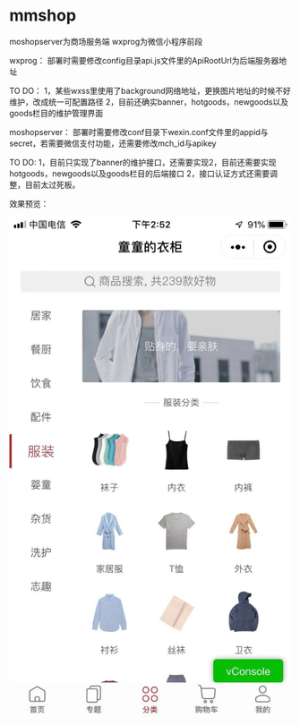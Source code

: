 # mmshop
moshopserver为商场服务端
wxprog为微信小程序前段

wxprog：
部署时需要修改config目录api.js文件里的ApiRootUrl为后端服务器地址

TO DO：
1，某些wxss里使用了background网络地址，更换图片地址的时候不好维护，改成统一可配置路径
2，目前还确实banner，hotgoods，newgoods以及goods栏目的维护管理界面

moshopserver：
部署时需要修改conf目录下wexin.conf文件里的appid与secret，若需要微信支付功能，还需要修改mch_id与apikey

TO DO:
1，目前只实现了banner的维护接口，还需要实现2，目前还需要实现hotgoods，newgoods以及goods栏目的后端接口
2，接口认证方式还需要调整，目前太过死板。

效果预览：

![image](https://github.com/bingLAN/mmshop/blob/master/images/1.png)
